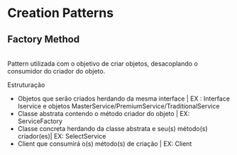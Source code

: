 <h1>Creation Patterns</h1>

## Factory Method
<br/> Pattern utilizada com o objetivo de criar objetos, desacoplando o consumidor do criador do objeto.

Estruturação
<ul>
    <li>Objetos que serão criados herdando da mesma interface | EX : Interface Iservice e objetos MasterService/PremiumService/TraditionalService</li>
    <li>Classe abstrata contendo o método criador do objeto | EX: ServiceFactory</li>
    <li>Classe concreta herdando da classe abstrata e seu(s) método(s) criador(es)| EX: SelectService </li>
    <li>Client que consumirá o(s) método(s) de criação | EX: Client </li>
</ul>
